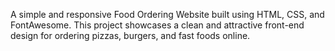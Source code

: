 A simple and responsive Food Ordering Website built using HTML, CSS, and FontAwesome.
This project showcases a clean and attractive front-end design for ordering pizzas, burgers, and fast foods online.
